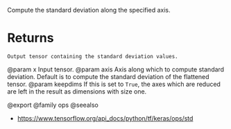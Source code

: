 Compute the standard deviation along the specified axis.

# Returns
    Output tensor containing the standard deviation values.

@param x Input tensor.
@param axis Axis along which to compute standard deviation.
    Default is to compute the standard deviation of the
    flattened tensor.
@param keepdims If this is set to `True`, the axes which are reduced are left
    in the result as dimensions with size one.

@export
@family ops
@seealso
+ <https://www.tensorflow.org/api_docs/python/tf/keras/ops/std>
